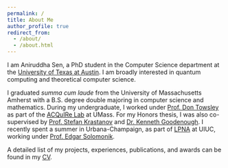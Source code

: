 ```yaml
---
permalink: /
title: About Me
author_profile: true
redirect_from: 
  - /about/
  - /about.html
---
```


I am Aniruddha Sen, a PhD student in the Computer Science department at the [University of Texas at Austin](https://www.cs.utexas.edu). I am broadly interested in quantum computing and theoretical computer science.

I graduated _summa cum laude_ from the University of Massachusetts Amherst with a B.S. degree double majoring in computer science and mathematics. During my undergraduate, I worked under [Prof. Don Towsley](https://www.cics.umass.edu/faculty/directory/towsley_donald) as part of the [ACQuIRe Lab](https://acquire.cs.umass.edu) at UMass. For my Honors thesis, I was also co-supervised by [Prof. Stefan Krastanov](https://lab.krastanov.org) and [Dr. Kenneth Goodenough](https://sites.google.com/view/kdgoodenough/home). I recently spent a summer in Urbana-Champaign, as part of [LPNA](http://lpna.cs.illinois.edu) at UIUC, working under [Prof. Edgar Solomonik](https://solomonik.cs.illinois.edu).

A detailed list of my projects, experiences, publications, and awards can be found in my [CV](\cv).
